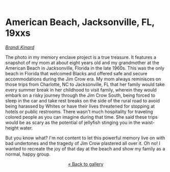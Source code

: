 <img style="float:left;" alt="a video of a blurry black and white photo of my mom playing in the snow in Seoul, and a virtual reconstruction of the yard, with snow falling, smoke in the distance" src="images/empty.png" />

# American Beach, Jacksonville, FL, 19xxs

_[Brandi Kinard](https://brandikinard.com/)_

The photo in my memory enclave project is a true treasure. It features a snapshot of my mom at about eight years old and my grandmother at the American Beach in Jacksonville, Florida in the late 1960s. This was the only beach in Florida that welcomed Blacks and offered safe and secure accommodations during the Jim Crow era. My mom always reminisces on those trips from Charlotte, NC to Jacksonville, FL that her family would take every summer break in her childhood to visit family, wherein they would embark on a risky journey through the Jim Crow South, being forced to sleep in the car and take rest breaks on the side of the rural road to avoid being harassed by Whites or have their lives threatened for stopping at hotels or public restrooms. There wasn't much hospitality for traveling colored people as you can imagine during that time. She said these trips would be as scary as the potential of jellyfish stinging you in the waist-height water.

But you know what? I'm not content to let this powerful memory live on with bad undertones and the tragedy of Jim Crow plastered all over it. Oh no! I wanted to recreate the joy of that day at the beach and show my family as a normal, happy group.

<center><p>

[&laquo; Back to gallery](#)

</p></center>

<style>

header {
  background-image: url('images/brandi-kinard.png');
}

</style>
